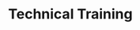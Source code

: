 ---
layout: training
title: Technical Training
permalink: /our-solutions/technical-training
description: "Empower Tomorrow's Innovators: with AxOps&#8482; Technical Training Services"
og_image_url: /assets/img/photos/opengraph/axops-technologies-og-image-v1.jpg
---